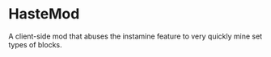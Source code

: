 # HasteMod
A client-side mod that abuses the instamine feature to very quickly mine set types of blocks.

